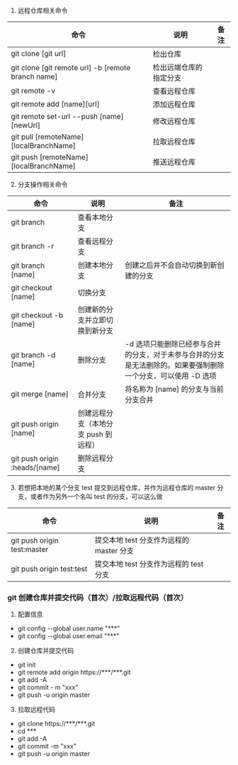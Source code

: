 1. 远程仓库相关命令

命令 | 说明| 备注 |
--- | --- | --- |
git clone [git url] | 检出仓库 | |
git clone [git remote url] -b [remote branch name] | 检出远端仓库的指定分支 | |
git remote -v | 查看远程仓库 | |
git remote add [name][url] | 添加远程仓库 |  |
git remote set-url --push [name][newUrl] | 修改远程仓库 | |
git pull [remoteName][localBranchName] | 拉取远程仓库 |
git push [remoteName][localBranchName] | 推送远程仓库 |

2. 分支操作相关命令

命令 | 说明 | 备注 |
--- | --- | --- |
git branch | 查看本地分支 |
git branch -r | 查看远程分支 |
git branch [name] | 创建本地分支 | 创建之后并不会自动切换到新创建的分支
git checkout [name] | 切换分支
git checkout -b [name] | 创建新的分支并立即切换到新分支 |
git branch -d [name] | 删除分支 | -d 选项只能删除已经参与合并的分支，对于未参与合并的分支是无法删除的。如果要强制删除一个分支，可以使用 -D 选项
git merge [name] | 合并分支 | 将名称为 [name] 的分支与当前分支合并
git push origin [name] | 创建远程分支（本地分支 push 到远程）|
git push origin :heads/[name] | 删除远程分支 |

3. 若想把本地的某个分支 test 提交到远程仓库，并作为远程仓库的 master 分支，或者作为另外一个名叫 test 的分支，可以这么做

命令 | 说明 | 备注
--- | --- | --- |
git push origin test:master | 提交本地 test 分支作为远程的 master 分支 | 
git push origin test:test | 提交本地 test 分支作为远程的 test 分支 | 


### git 创建仓库并提交代码（首次）/拉取远程代码（首次）

1. 配置信息
- git config --global user.name "***"
- git config --global user.email "***"

2. 创建仓库并提交代码
- git init
- git remote add origin https://\*\*\*/***.git
- git add -A 
- git commit - m "xxx"
- git push -u origin master

3. 拉取远程代码
- git clone https://\*\*\*/\***.git
- cd ***
- git add -A
- git commit -m "xxx"
- git push -u origin master


 